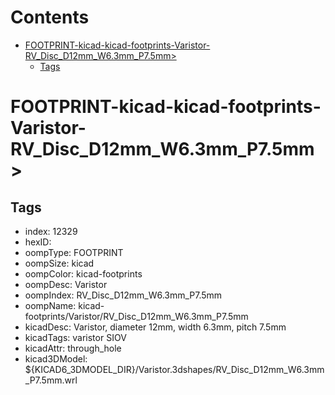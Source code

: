 



Contents
========

* [FOOTPRINT-kicad-kicad-footprints-Varistor-RV_Disc_D12mm_W6.3mm_P7.5mm>](#footprint-kicad-kicad-footprints-varistor-rv_disc_d12mm_w63mm_p75mm)
	* [Tags](#tags)

# FOOTPRINT-kicad-kicad-footprints-Varistor-RV_Disc_D12mm_W6.3mm_P7.5mm>

## Tags

- index: 12329
- hexID: 
- oompType: FOOTPRINT
- oompSize: kicad
- oompColor: kicad-footprints
- oompDesc: Varistor
- oompIndex: RV_Disc_D12mm_W6.3mm_P7.5mm
- oompName: kicad-footprints/Varistor/RV_Disc_D12mm_W6.3mm_P7.5mm
- kicadDesc: Varistor, diameter 12mm, width 6.3mm, pitch 7.5mm
- kicadTags: varistor SIOV
- kicadAttr: through_hole
- kicad3DModel: ${KICAD6_3DMODEL_DIR}/Varistor.3dshapes/RV_Disc_D12mm_W6.3mm_P7.5mm.wrl

